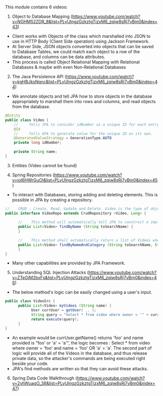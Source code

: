 This module contains 6 videos:

1. Object to Database Mapping (https://www.youtube.com/watch?v=NGHM52ZDR_8&list=PLyUlngzGzkztgTizxM6_zqiw8sRj7vBm0&index=43)

- Client works with Objects of the class which marshalled into JSON to use in HTTP Body (Client Side operation) using Jackson Framework.
- At Server Side, JSON objects converted into objects that can be saved to Database Tables, we could match each object to a row of the database, and columns can be data attributes.
- This process is called Object Relational Mapping with Relational Databases & maybe with even Non-Relational Databases

2. The Java Persistence API (https://www.youtube.com/watch?v=kgHBJksNqnc&list=PLyUlngzGzkztgTizxM6_zqiw8sRj7vBm0&index=44)

- We annotate objects and tell JPA how to store objects in the database appropriately to marshall them into rows and columns, and read objects from the database.
```java
@Entity
public class Video {
    //     Tells JPA to consider idNumber as a unique ID for each entry.
    @Id
    //     Tells GPA to generate value for the unique ID on its own.
    @GeneratedValueStrategy = GenerationType.AUTO
    private long idNumber;
    
    private String name;
}
```
3. Entities (Video cannot be found)

4. Spring Repositories (https://www.youtube.com/watch?v=iol6HWrGuOI&list=PLyUlngzGzkztgTizxM6_zqiw8sRj7vBm0&index=45)
- To interact with Databases, storing adding and deleting elements. This is possible in JPA by creating a repository.
```java
//    CRUD : Create, Read, Update and Delete. Video is the type of object we are saving, and Long is the type of unique ID that we are using.
public interface VideoRepo extends CrudRepository <Video, Long> {
      
      //    This method will automatically tell JPA to construct a implementation of the given method that can find Videos by Name, and return a List of Videos.
      public List<Video> findByName (String toSearchName) {
      }
      
      //    This method shall automatically return a list of Videos where video.name = toSearchName & video.category = toSearchCategory.
      public List<Video> findByNameAndCategory (String toSearchName, String toSearchCategory) {
      }
}
```
- Many other capabilities are provided by JPA Framework.

5. Understanding SQL Injection Attacks (https://www.youtube.com/watch?v=ZTeGiM2bxFs&list=PLyUlngzGzkztgTizxM6_zqiw8sRj7vBm0&index=46)
- The below method's logic can be easily changed using a user's input.
```java
public class VideoSrc {
      public List<Video> myVideos (String name) {
            User currUser = getUser( .. );
            String query = "Select * from video where owner = '" + currUser.getName() + "' and name = '" + name + "'";
            return execute(query);
      }
}
```
- An example would be currUser.getName() returns 'foo' and name provided is "foo' or 'a' = 'a'", the logic becomes : Select * from video where owner = 'foo' and name = 'foo' OR 'a' = 'a'. The second part of logic will provide all of the Videos in the database, and thus release private data, so the attacker's commands are being executed right beside your code.
- JPA's find methods are written so that they can avoid these attacks.

6. Spring Data Code Walkthrough (https://www.youtube.com/watch?v=2vhWuagO_38&list=PLyUlngzGzkztgTizxM6_zqiw8sRj7vBm0&index=47)
